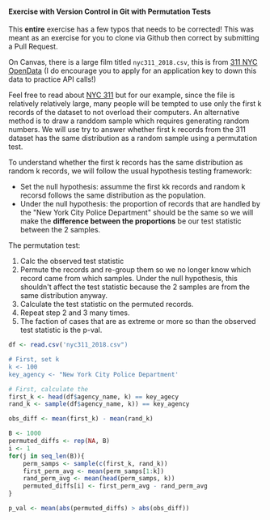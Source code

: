 #### Exercise with Version Control in Git with Permutation Tests

This **entire** exercise has a few typos that needs to be corrected!
This was meant as an exercise for you to clone via Github then correct by
submitting a Pull Request.

On Canvas, there is a large film titled `nyc311_2018.csv`, this is from
[311 NYC OpenData](https://data.cityofnewyork.us/Social-Services/311-Service-Requests-from-2010-to-Present/erm2-nwe9)
(I do encourage you to apply for an application key to down this data
to practice API calls!)

Feel free to read about [NYC 311](https://www.ny.gov/agencies/nyc-311) but
for our example, since the file is relatively relatively large, many people will be
tempted to use only the first k records of the dataset to not overload their 
computers. An alternative method is to draw a randdom sample which requires generating random numbers.
We will use try to answer whether first k records from the
311 dataset has the same distribution as a random sample using a permutation test.

To understand whether the first k records has the same distribution as random k records, we
will follow the usual hypothesis testing framework:
- Set the null hypothesis: assumme the first kk records and random k recorsd follows
  the same distribution as the population.
- Under the null hypothesis: the proportion of records that are handled by the "New York City Police Department"
  should be the same so we will make the **difference between the proportions** be our test statistic between the 2 samples.

The permutation test:
1. Calc the observed test statistic
2. Permute the records and re-group them so we no longer know which record came from which samples.
   Under the null hypothesis, this shouldn't affect the test statistic because the 2 samples
   are from the same distribution anyway.
3. Calculate the test statistic on the permuted records.
4. Repeat step 2 and 3 many times.
5. The faction of cases that are as extreme or more so than the observed test statistic is the p-val.

```r
df <- read.csv('nyc311_2018.csv")

# First, set k
k <- 100
key_agency <- "New York City Police Department'

# First, calculate the 
first_k <- head(df$agency_name, k) == key_agecy
rand_k <- sample(df$agency_name, k)) == key_agency

obs_diff <- mean(first_k) - mean(rand_k)

B <- 1000
permuted_diffs <- rep(NA, B)
i <- 1
for(j in seq_len(B)){
    perm_samps <- sample(c(first_k, rand_k))
    first_perm_avg <- mean(perm_samps[1:k])
    rand_perm_avg <- mean(head(perm_samps, k))
    permuted_diffs[i] <- first_perm_avg - rand_perm_avg
}

p_val <- mean(abs(permuted_diffs) > abs(obs_diff))
```
